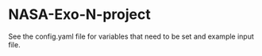 # NASA-Exo-N-project

See the config.yaml file for variables that need to be set and example input file.
